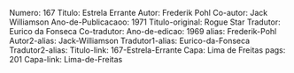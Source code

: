 Numero: 167
Titulo: Estrela Errante
Autor: Frederik Pohl
Co-autor: Jack Williamson
Ano-de-Publicacaoo: 1971
Titulo-original: Rogue Star
Tradutor: Eurico da Fonseca
Co-tradutor: 
Ano-de-edicao: 1969
alias: Frederik-Pohl
Autor2-alias: Jack-Williamson
Tradutor1-alias: Eurico-da-Fonseca
Tradutor2-alias: 
Titulo-link: 167-Estrela-Errante
Capa: Lima de Freitas
pags: 201
Capa-link: Lima-de-Freitas